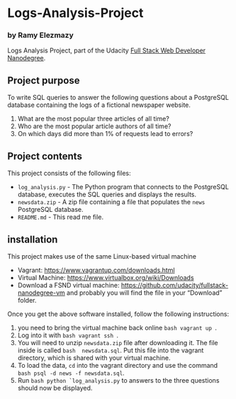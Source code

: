 # Logs-Analysis-Project
### by Ramy Elezmazy

Logs Analysis Project, part of the Udacity
[Full Stack Web Developer Nanodegree](https://www.udacity.com/course/full-stack-web-developer-nanodegree--nd004).

## Project purpose
To write SQL queries to answer the following questions about a PostgreSQL
database containing the logs of a fictional newspaper website.

1. What are the most popular three articles of all time?
2. Who are the most popular article authors of all time?
3. On which days did more than 1% of requests lead to errors?


## Project contents
This project consists of the following files:

* `log_analysis.py` - The Python program that connects to the PostgreSQL
  database, executes the SQL queries and displays the results.
* `newsdata.zip` - A zip file containing a file that populates the `news`
  PostgreSQL database.
* `README.md` - This read me file.

## installation
This project makes use of the same Linux-based virtual machine
* Vagrant: https://www.vagrantup.com/downloads.html
* Virtual Machine: https://www.virtualbox.org/wiki/Downloads
* Download a FSND virtual machine: https://github.com/udacity/fullstack-nanodegree-vm and probably you will find the file in your “Download” folder.

Once you get the above software installed, follow the following instructions:
1. you need to bring the virtual machine back online ```bash vagrant up ```.
2. Log into it with ```bash vagrant ssh ```.
3. You will need to unzip `newsdata.zip` file after downloading it. The file inside is called ```bash  newsdata.sql```. Put this file into the vagrant directory, which is shared with your virtual machine.
4. To load the data, `cd` into the vagrant directory and use the command ```bash psql -d news -f newsdata.sql```.
5. Run ```bash python `log_analysis.py``` to answers to the three questions should now be displayed.

